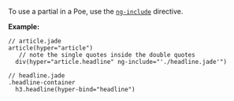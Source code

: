 To use a partial in a Poe, use the [`ng-include`](https://code.angularjs.org/1.2.27/docs/api/ng/directive/ngInclude) directive.

**Example:**

```jade
// article.jade
article(hyper="article")
   // note the single quotes inside the double quotes
  div(hyper="article.headline" ng-include="'./headline.jade'")
```

```jade
// headline.jade
.headline-container
  h3.headline(hyper-bind="headline")
```
